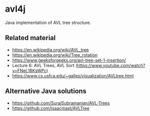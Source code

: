 # avl4j

Java implementation of AVL tree structure.

## Related material

- https://en.wikipedia.org/wiki/AVL_tree
- https://en.wikipedia.org/wiki/Tree_rotation
- https://www.geeksforgeeks.org/avl-tree-set-1-insertion/
- Lecture 6: AVL Trees, AVL Sort (https://www.youtube.com/watch?v=FNeL18KsWPc)
- https://www.cs.usfca.edu/~galles/visualization/AVLtree.html

## Alternative Java solutions

- https://github.com/SurajSubramanian/AVL-Trees
- https://github.com/isaacmast/AVLTree